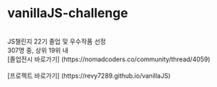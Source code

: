 # vanillaJS-challenge
<br />
JS챌린지 22기 졸업 및 우수작품 선정 <br />
307명 중, 상위 19위 내 <br />
[졸업전시 바로가기] (https://nomadcoders.co/community/thread/4059) <br />
<br />
[프로젝트 바로가기] (https://revy7289.github.io/vanillaJS)
